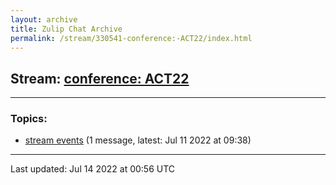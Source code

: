 ```yaml
---
layout: archive
title: Zulip Chat Archive
permalink: /stream/330541-conference:-ACT22/index.html
---
```


## Stream: [conference: ACT22](https://mattecapu.github.io/ct-zulip-archive/stream/330541-conference:-ACT22/index.html)
---

### Topics:

* [stream events](topic/topic_stream.20events.html) (1 message, latest: Jul 11 2022 at 09:38)

<hr><p>Last updated: Jul 14 2022 at 00:56 UTC</p>
